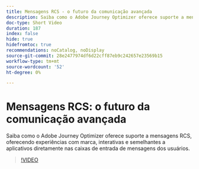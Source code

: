 ```yaml
---
title: Mensagens RCS - o futuro da comunicação avançada
description: Saiba como o Adobe Journey Optimizer oferece suporte a mensagens RCS, oferecendo experiências com marca, interativas e semelhantes a aplicativos diretamente nas caixas de entrada de mensagens dos usuários.
doc-type: Short Video
duration: 187
index: false
hide: true
hidefromtoc: true
recommendations: noCatalog, noDisplay
source-git-commit: 28e2477974df6d22cff87eb9c242657e23569b15
workflow-type: tm+mt
source-wordcount: '52'
ht-degree: 0%

---
```



# Mensagens RCS: o futuro da comunicação avançada

Saiba como o Adobe Journey Optimizer oferece suporte a mensagens RCS, oferecendo experiências com marca, interativas e semelhantes a aplicativos diretamente nas caixas de entrada de mensagens dos usuários.

<!-- 72_S520_3442520_186_rcs-messaging-the-future-of-rich-communication -->
>[!VIDEO](https://video.tv.adobe.com/v/3458209/?learn=on&enablevpops=true)
